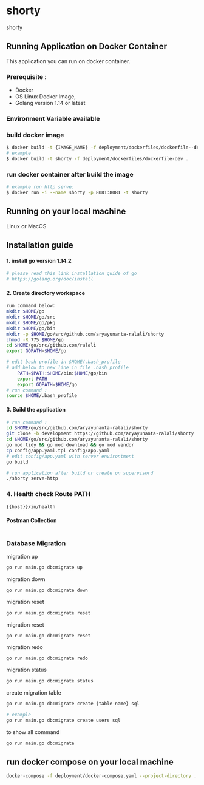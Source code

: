 # shorty
shorty



## Running Application on Docker Container

This application you can run on docker container.

### Prerequisite :
* Docker
* OS Linux Docker Image, 
* Golang version 1.14 or latest

### Environment Variable available


### build docker image
```bash
$ docker build -t {IMAGE_NAME} -f deployment/dockerfiles/dockerfile--dev .
# example
$ docker build -t shorty -f deployment/dockerfiles/dockerfile-dev .
```

### run docker container after build the image
```bash
# example run http serve:
$ docker run -i --name shorty -p 8081:8081 -t shorty

```


## Running on your local machine

Linux or MacOS

## Installation guide
#### 1. install go version 1.14.2     
```bash
# please read this link installation guide of go
# https://golang.org/doc/install
```

#### 2. Create directory workspace    
```bash
run command below: 
mkdir $HOME/go
mkdir $HOME/go/src
mkdir $HOME/go/pkg
mkdir $HOME/go/bin
mkdir -p $HOME/go/src/github.com/aryayunanta-ralali/shorty
chmod -R 775 $HOME/go
cd $HOME/go/src/github.com/ralali
export GOPATH=$HOME/go
```    
```bash
# edit bash profile in $HOME/.bash_profile        
# add below to new line in file .bash_profile         
    PATH=$PATH:$HOME/bin:$HOME/go/bin
    export PATH  
    export GOPATH=$HOME/go 
# run command :
source $HOME/.bash_profile
```

#### 3. Build the application    
```bash
# run command :
cd $HOME/go/src/github.com/aryayunanta-ralali/shorty
git clone -b development https://github.com/aryayunanta-ralali/shorty .
cd $HOME/go/src/github.com/aryayunanta-ralali/shorty
go mod tidy && go mod download && go mod vendor
cp config/app.yaml.tpl config/app.yaml     
# edit config/app.yaml with server environtment
go build

# run application after build or create on supervisord 
./shorty serve-http
```


### 4. Health check Route PATH
```bash
{{host}}/in/health
```


#### Postman Collection
```go
```

### Database Migration
migration up
```bash
go run main.go db:migrate up
```

migration down
```bash
go run main.go db:migrate down
```

migration reset
```bash
go run main.go db:migrate reset
```

migration reset
```bash
go run main.go db:migrate reset
```

migration redo
```bash
go run main.go db:migrate redo
```

migration status
```bash
go run main.go db:migrate status
```

create migration table
```bash
go run main.go db:migrate create {table-name} sql

# example
go run main.go db:migrate create users sql
```

to show all command
```bash
go run main.go db:migrate
```

## run docker compose on your local machine
```bash
docker-compose -f deployment/docker-compose.yaml --project-directory . up -d --build
```